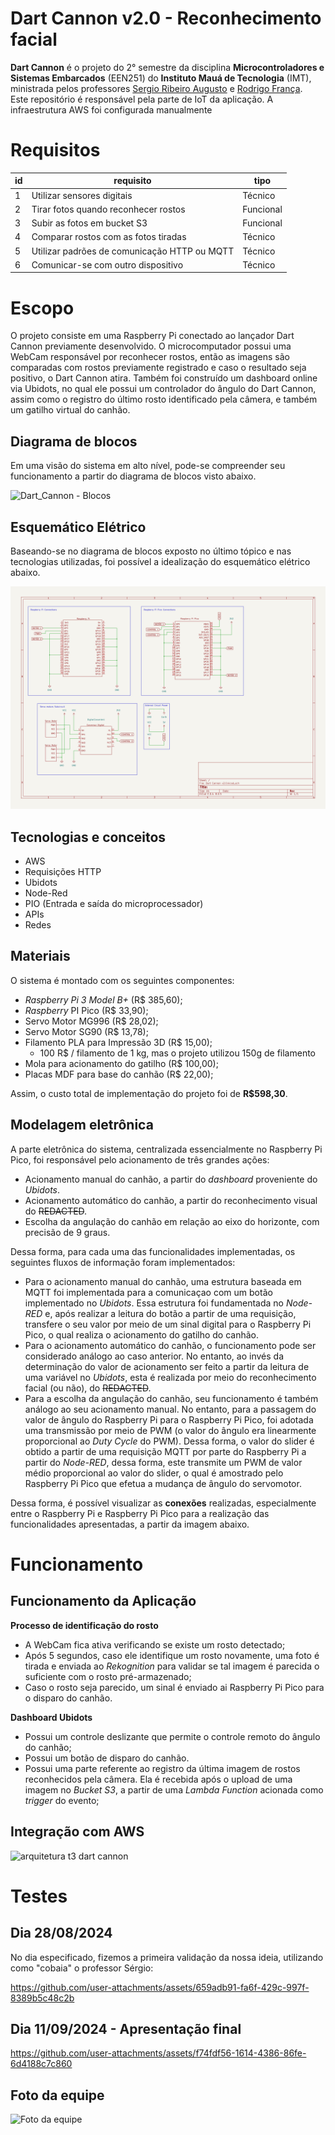 # Dart Cannon v2.0 - Reconhecimento facial

**Dart Cannon** é o projeto do 2° semestre da disciplina **Microcontroladores e Sistemas Embarcados** (EEN251) do **Instituto Mauá de Tecnologia** (IMT), ministrada pelos professores [Sergio Ribeiro Augusto](https://www.linkedin.com/in/sergio-ribeiro-augusto-258a9ba0/?originalSubdomain=br) e [Rodrigo França](https://www.linkedin.com/in/rodrigo-fran%C3%A7a-847872b1/).<br>
Este repositório é responsável pela parte de IoT da aplicação. A infraestrutura AWS foi configurada manualmente

# Requisitos

| id  | requisito                                                                   | tipo      |
| --- | --------------------------------------------------------------------------- | --------- |
| 1   | Utilizar sensores digitais                                                  | Técnico   |
| 2   | Tirar fotos quando reconhecer rostos                                        | Funcional |
| 3   | Subir as fotos em bucket S3                                                 | Funcional |
| 4   | Comparar rostos com as fotos tiradas                                        | Técnico   |
| 5   | Utilizar padrões de comunicação HTTP ou MQTT                                | Técnico   |
| 6   | Comunicar-se com outro dispositivo                                          | Técnico   |

# Escopo

O projeto consiste em uma Raspberry Pi conectado ao lançador Dart Cannon previamente desenvolvido. O microcomputador possui uma WebCam responsável por reconhecer rostos, então as imagens são comparadas com rostos previamente registrado e caso o resultado seja positivo, o Dart Cannon atira. Também foi construído um dashboard online via Ubidots, no qual ele possui um controlador do ângulo do Dart Cannon, assim como o registro do último rosto identificado pela câmera, e também um gatilho virtual do canhão.

## Diagrama de blocos

Em uma visão do sistema em alto nível, pode-se compreender seu funcionamento a partir do diagrama de blocos visto abaixo.

![Dart_Cannon - Blocos](https://github.com/user-attachments/assets/abae70e1-f532-46b9-b5e2-84a080fc0dfd)

## Esquemático Elétrico

Baseando-se no diagrama de blocos exposto no último tópico e nas tecnologias utilizadas, foi possível a idealização do esquemático elétrico abaixo.

![Dart_Cannon - Blocos](./Esquemático%20Elétrico/Dart_Cannon_v2.0.png)

## Tecnologias e conceitos

- AWS
- Requisições HTTP
- Ubidots
- Node-Red
- PIO (Entrada e saída do microprocessador)
- APIs
- Redes

## Materiais

O sistema é montado com os seguintes componentes:

- *Raspberry Pi 3 Model B+* (R$ 385,60);
- *Raspberry* PI Pico (R$ 33,90);
- Servo Motor MG996 (R$ 28,02);
- Servo Motor SG90 (R$ 13,78);
- Filamento PLA para Impressão 3D (R$ 15,00);
    - 100 R$ / filamento de 1 kg, mas o projeto utilizou 150g de filamento
- Mola para acionamento do gatilho (R$ 100,00);
- Placas MDF para base do canhão (R$ 22,00);

Assim, o custo total de implementação do projeto foi de **R$598,30**.

## Modelagem eletrônica

A parte eletrônica do sistema, centralizada essencialmente no Raspberry Pi Pico, foi responsável pelo acionamento de três grandes ações:

- Acionamento manual do canhão, a partir do *dashboard* proveniente do *Ubidots*.
- Acionamento automático do canhão, a partir do reconhecimento visual do ~~REDACTED~~.
- Escolha da angulação do canhão em relação ao eixo do horizonte, com precisão de 9 graus.

Dessa forma, para cada uma das funcionalidades implementadas, os seguintes fluxos de informação foram implementados:

- Para o acionamento manual do canhão, uma estrutura baseada em MQTT foi implementada para a comunicaçao com um botão implementado no *Ubidots*. Essa estrutura foi fundamentada no *Node-RED* e, após realizar a leitura do botão a partir de uma requisição, transfere o seu valor por meio de um sinal digital para o Raspberry Pi Pico, o qual realiza o acionamento do gatilho do canhão.
- Para o acionamento automático do canhão, o funcionamento pode ser considerado análogo ao caso anterior. No entanto, ao invés da determinação do valor de acionamento ser feito a partir da leitura de uma variável no *Ubidots*, esta é realizada por meio do reconhecimento facial (ou não), do ~~REDACTED~~.
- Para a escolha da angulação do canhão, seu funcionamento é também análogo ao seu acionamento manual. No entanto, para a passagem do valor de ângulo do Raspberry Pi para o Raspberry Pi Pico, foi adotada uma transmissão por meio de PWM (o valor do ângulo era linearmente proporcional ao *Duty Cycle* do PWM). Dessa forma, o valor do slider é obtido a partir de uma requisição MQTT por parte do Raspberry Pi a partir do *Node-RED*, dessa forma, este transmite um PWM de valor médio proporcional ao valor do slider, o qual é amostrado pelo Raspberry Pi Pico que efetua a mudança de ângulo do servomotor.

Dessa forma, é possível visualizar as **conexões** realizadas, especialmente entre o Raspberry Pi e Raspberry Pi Pico para a realização das funcionalidades apresentadas, a partir da imagem abaixo.


# Funcionamento

## Funcionamento da Aplicação

**Processo de identificação do rosto**
   - A WebCam fica ativa verificando se existe um rosto detectado;
   - Após 5 segundos, caso ele identifique um rosto novamente, uma foto é tirada e enviada ao _Rekognition_ para validar se tal imagem é parecida o suficiente com o rosto pré-armazenado;
   - Caso o rosto seja parecido, um sinal é enviado ai Raspberry Pi Pico para o disparo do canhão.

**Dashboard Ubidots**
  - Possui um controle deslizante que permite o controle remoto do ângulo do canhão;
  - Possui um botão de disparo do canhão.
  - Possui uma parte referente ao registro da última imagem de rostos reconhecidos pela câmera. Ela é recebida após o upload de uma imagem no _Bucket S3_, a partir de uma _Lambda Function_ acionada como _trigger_ do evento;


## Integração com AWS

![arquitetura t3 dart cannon](https://github.com/user-attachments/assets/a81ffb72-8bbf-45ea-af78-b9e3b54ec102)

# Testes

## Dia 28/08/2024
No dia especificado, fizemos a primeira validação da nossa ideia, utilizando como "cobaia" o professor Sérgio:

https://github.com/user-attachments/assets/659adb91-fa6f-429c-997f-8389b5c48c2b

## Dia 11/09/2024 - Apresentação final

https://github.com/user-attachments/assets/f74fdf56-1614-4386-86fe-6d4188c7c860

## Foto da equipe

![Foto da equipe](https://github.com/user-attachments/assets/2d99d1c5-723f-4679-b15e-48b8ba254fed)

